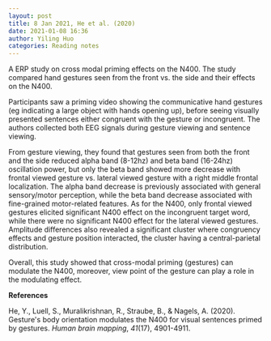 ```yaml
---
layout: post
title: 8 Jan 2021, He et al. (2020)
date: 2021-01-08 16:36
author: Yiling Huo
categories: Reading notes
---
```

<!-- wp:paragraph -->
<p>A ERP study on cross modal priming effects on the N400. The study compared hand gestures seen from the front vs. the side and their effects on the N400.</p>
<!-- /wp:paragraph -->

<!-- wp:paragraph -->
<p>Participants saw a priming video showing the communicative hand gestures (eg indicating a large object with hands opening up), before seeing visually presented sentences either congruent with the gesture or incongruent. The authors collected both EEG signals during gesture viewing and sentence viewing.</p>
<!-- /wp:paragraph -->

<!-- wp:paragraph -->
<p>From gesture viewing, they found that gestures seen from both the front and the side reduced alpha band (8-12hz) and beta band (16-24hz) oscillation power, but only the beta band showed more decrease with frontal viewed gesture vs. lateral viewed gesture with a right middle frontal localization. The alpha band decrease is previously associated with general sensory/motor perception, while the beta band decrease associated with fine-grained motor-related features. As for the N400, only frontal viewed gestures elicited significant N400 effect on the incongruent target word, while there were no significant N400 effect for the lateral viewed gestures. Amplitude differences also revealed a significant cluster where congruency effects and gesture position interacted, the cluster having a central-parietal distribution.</p>
<!-- /wp:paragraph -->

<!-- wp:paragraph -->
<p>Overall, this study showed that cross-modal priming (gestures) can modulate the N400, moreover, view point of the gesture can play a role in the modulating effect.</p>
<!-- /wp:paragraph -->

<!-- wp:paragraph -->
<p><strong>References</strong></p>
<!-- /wp:paragraph -->

<!-- wp:paragraph -->
<p>He, Y., Luell, S., Muralikrishnan, R., Straube, B., &amp; Nagels, A. (2020). Gesture's body orientation modulates the N400 for visual sentences primed by gestures. <em>Human brain mapping</em>, <em>41</em>(17), 4901-4911.</p>
<!-- /wp:paragraph -->
